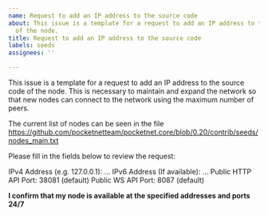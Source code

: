```yaml
---
name: Request to add an IP address to the source code
about: This issue is a template for a request to add an IP address to the source code
  of the node.
title: Request to add an IP address to the source code
labels: seeds
assignees: ''

---
```


This issue is a template for a request to add an IP address to the source code of the node. This is necessary to maintain and expand the network so that new nodes can connect to the network using the maximum number of peers. 

The current list of nodes can be seen in the file https://github.com/pocketnetteam/pocketnet.core/blob/0.20/contrib/seeds/nodes_main.txt

Please fill in the fields below to review the request:

IPv4 Address (e.g. 127.0.0.1): ...
IPv6 Address (If available): ...
Public HTTP API Port: 38081 (default)
Public WS API Port: 8087 (default)

**I confirm that my node is available at the specified addresses and ports 24/7**

